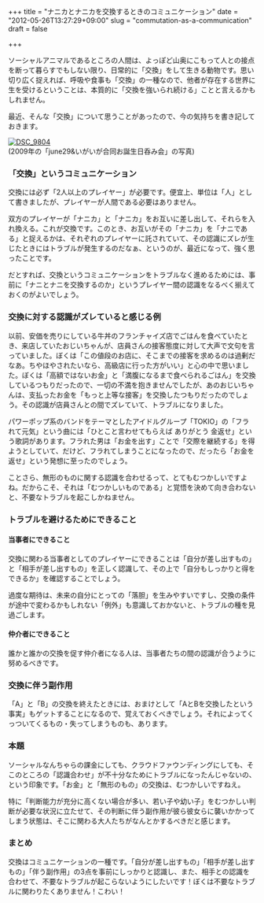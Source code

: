 +++
title = "ナニカとナニカを交換するときのコミュニケーション"
date = "2012-05-26T13:27:29+09:00"
slug = "commutation-as-a-communication"
draft = false

+++

<p>ソーシャルアニマルであるところの人間は、よっぽど山奥にこもって人との接点を断って暮らすでもしない限り、日常的に「交換」をして生きる動物です。思い切り広く捉えれば、呼吸や食事も「交換」の一種なので、他者が存在する世界に生を受けるということは、本質的に「交換を強いられ続ける」ことと言えるかもしれません。</p>
<p>最近、そんな「交換」について思うことがあったので、今の気持ちを書き記しておきます。</p>
<p><a href="http://www.flickr.com/photos/kawataso/3664299662/" title="DSC_9804 by kawataso, on Flickr"><img src="http://farm4.staticflickr.com/3327/3664299662_b6715ddb93_z.jpg" alt="DSC_9804"></a><br />
(2009年の「june29&amp;いがいが合同お誕生日呑み会」の写真)</p>
<h3>「交換」というコミュニケーション</h3>
<p>交換には必ず「2人以上のプレイヤー」が必要です。便宜上、単位は「人」として書きましたが、プレイヤーが人間である必要はありません。</p>
<p>双方のプレイヤーが「ナニカ」と「ナニカ」をお互いに差し出して、それらを入れ換える。これが交換です。このとき、お互いがその「ナニカ」を「ナニである」と捉えるかは、それぞれのプレイヤーに託されていて、その認識にズレが生じたときにはトラブルが発生するのだなぁ、というのが、最近になって、強く思ったことです。</p>
<p>だとすれば、交換というコミュニケーションをトラブルなく進めるためには、事前に「ナニとナニを交換するのか」というプレイヤー間の認識をなるべく揃えておくのがよいでしょう。</p>
<h3>交換に対する認識がズレていると感じる例</h3>
<p>以前、安価を売りにしている牛丼のフランチャイズ店でごはんを食べていたとき、来店していたおじいちゃんが、店員さんの接客態度に対して大声で文句を言っていました。ぼくは「この値段のお店に、そこまでの接客を求めるのは過剰だなあ。ちやほやされたいなら、高級店に行った方がいい」と心の中で思いました。ぼくは「高額ではないお金」と「満腹になるまで食べられるごはん」を交換しているつもりだったので、一切の不満を抱きませんでしたが、あのおじいちゃんは、支払ったお金を「もっと上等な接客」を交換したつもりだったのでしょう。その認識が店員さんとの間でズレていて、トラブルになりました。</p>
<p>パワーポップ系のバンドをテーマとしたアイドルグループ「TOKIO」の「フラれて元気」という曲には「ひとこと言わせてもらえば ありがとう 金返せ」という歌詞があります。フラれた男は「お金を出す」ことで「交際を継続する」を得ようとしていて、だけど、フラれてしまうことになったので、だったら「お金を返せ」という発想に至ったのでしょう。</p>
<p>ことさら、無形のものに関する認識を合わせるって、とてもむつかしいですよね。だからこそ、それは「むつかしいものである」と覚悟を決めて向き合わないと、不要なトラブルを起こしかねません。</p>
<h3>トラブルを避けるためにできること</h3>
<h4>当事者にできること</h4>
<p>交換に関わる当事者としてのプレイヤーにできることは「自分が差し出すもの」と「相手が差し出すもの」を正しく認識して、その上で「自分もしっかりと得をできるか」を確認することでしょう。</p>
<p>過度な期待は、未来の自分にとっての「落胆」を生みやすいですし、交換の条件が途中で変わるかもしれない「例外」も意識しておかないと、トラブルの種を見過ごします。</p>
<h4>仲介者にできること</h4>
<p>誰かと誰かの交換を促す仲介者になる人は、当事者たちの間の認識が合うように努めるべきです。</p>
<h3>交換に伴う副作用</h3>
<p>「A」と「B」の交換を終えたときには、おまけとして「AとBを交換したという事実」もゲットすることになるので、覚えておくべきでしょう。それによってくっついてくるもの・失ってしまうものも、あります。</p>
<h3>本題</h3>
<p>ソーシャルなんちゃらの課金にしても、クラウドファウンディングにしても、そこのところの「認識合わせ」が不十分なためにトラブルになったんじゃないの、という印象です。「お金」と「無形のもの」の交換は、むつかしいですねえ。</p>
<p>特に「判断能力が充分に高くない場合が多い、若い子や幼い子」をむつかしい判断が必要な状況に立たせて、その判断に伴う副作用が彼ら彼女らに襲いかかってしまう状態は、そこに関わる大人たちがなんとかするべきだと感じます。</p>
<h3>まとめ</h3>
<p>交換はコミュニケーションの一種です。「自分が差し出すもの」「相手が差し出すもの」「伴う副作用」の3点を事前にしっかりと認識し、また、相手との認識を合わせて、不要なトラブルが起こらないようにしたいです！ぼくは不要なトラブルに関わりたくありません！こわい！</p>
